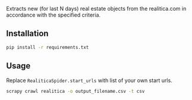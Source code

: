 Extracts new (for last N days) real estate objects from the realitica.com in accordance with the specified criteria.

## Installation

```bash
pip install -r requirements.txt
```

## Usage

Replace `RealiticaSpider.start_urls` with list of your own start urls.

```bash
scrapy crawl realitica -o output_filename.csv -t csv
```